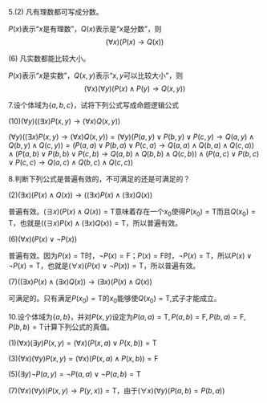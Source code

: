 5.(2) 凡有理数都可写成分数。

$P(x)$表示“$x$是有理数”，$Q(x)$表示是“$x$是分数”，则
$$
(\forall x)(P(x)\rightarrow Q(x))
$$

(6) 凡实数都能比较大小。

$P(x)$表示“$x$是实数”，$Q(x,y)$表示“$x,y$可以比较大小”，则
$$
(\forall x)(\forall y)(P(x)\wedge P(y)\rightarrow Q(x,y))
$$

7.设个体域为$\{ a,b,c\}$，试将下列公式写成命题逻辑公式

(10)$(\forall y)((\exists x)P(x,y)\rightarrow (\forall x)Q(x,y))$

$(\forall y)((\exists x)P(x,y)\rightarrow (\forall x)Q(x,y))=(\forall y)(P(a,y)\vee P(b,y)\vee P(c,y)\rightarrow Q(a,y)\wedge Q(b,y)\wedge Q(c,y))=(P(a,a)\vee P(b,a)\vee P(c,a)\rightarrow Q(a,a)\wedge Q(b,a)\wedge Q(c,a))\wedge(P(a,b)\vee P(b,b)\vee P(c,b)\rightarrow Q(a,b)\wedge Q(b,b)\wedge Q(c,b))\wedge(P(a,c)\vee P(b,c)\vee P(c,c)\rightarrow Q(a,c)\wedge Q(b,c)\wedge Q(c,c))$

8.判断下列公式是普遍有效的，不可满足的还是可满足的？

(2)$(\exists x)(P(x)\wedge Q(x))\rightarrow((\exists x)P(x)\wedge (\exists x)Q(x))$

普遍有效。$(\exists x)(P(x)\wedge Q(x))=\text{T}$意味着存在一个$x_0$使得$P(x_0)=\text{T}$而且$Q(x_0)=\text{T}$，也就是$((\exists x)P(x)\wedge (\exists x)Q(x))=\text{T}$，所以普遍有效。

(6)$(\forall x)(P(x)\vee \neg P(x))$

普遍有效。因为$P(x)=\text{T}$时，$\neg P(x)=\text{F}$；$P(x)=\text{F}$时，$\neg P(x)=\text{T}$，所以$P(x)\vee \neg P(x)=\text{T}$，也就是$(\forall x)(P(x)\vee \neg P(x))=\text{T}$，所以普遍有效。

(7)$((\exists x)P(x)\wedge(\exists x)Q(x))\rightarrow (\exists x)(P(x)\wedge Q(x))$

可满足的。只有满足$P(x_0)=\text{T}$的$x_0$能够使$Q(x_0)=\text{T}$,式子才能成立。

10.设个体域为$\{a,b\}$，并对$P(x,y)$设定为$P(a,a)=\text{T},P(a,b)=\text{F},P(b,a)=\text{F},P(b,b)=\text{T}$计算下列公式的真值。

(1)$(\forall x)(\exists y)P(x,y)=(\forall x)(P(x,a)\vee P(x,b))=\text{T}$

(3)$(\forall x)(\forall y)P(x,y)=(\forall x)(P(x,a)\wedge P(x,b))=\text{F}$

(5)$(\exists y)\neg P(a,y)=\neg P(a,a)\vee\neg P(a,b)=\text{T}$

(7)$(\forall x)(\forall y)(P(x,y)\rightarrow P(y,x))=\text{T}$，由于$(\forall x)(\forall y)(P(a,b)=P(b,a))$
